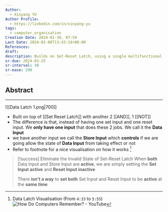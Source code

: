 ```yaml
---
Author:
  - Xinyang YU
Author Profile:
  - https://linkedin.com/in/xinyang-yu
tags:
  - computer_organisation
Creation Date: 2024-01-30, 07:59
Last Date: 2024-02-06T13:43:14+08:00
References: 
draft: 
description: Builds on Set-Reset Latch, using a single multifunctional Set input controlled by a Data Input. This simplifies data handling by avoiding invalid states. The Data Input can both set and erase the stored state when Store input is active, offering flexibility but increasing gate count.
sr-due: 2024-03-25
sr-interval: 38
sr-ease: 290
---
```

## Abstract
---
![[Data Latch 1.png|700]]
- Built on top of [[Set Reset Latch]] with another 2 [[AND]], 1 [[NOT]]
- The difference is that, instead of having one set input and one reset input. We **only have one input** that does these 2 jobs. We call it the **Data Input**
- we have another input we call the **Store Input** which **controls** if we are going allow the state of **Data Input** from taking effect or not
- Refer to footnote for a nice visualisation on how it works [^1]

>[!success] Eliminate the Invalid State of Set-Reset Latch
>When **both** Data Input and Store Input are **active**, we are simply setting the **Set Input active** and **Reset Input inactive**
>
>There **isn't a way** to **set both** Set Input and Reset Input to be **active** at the **same time**

[^1]: Data Latch Visualisation (From `4:33` to `5:55`)
![How Do Computers Remember? - YouTube](https://youtu.be/I0-izyq6q5s?si=uCiyGmIsDyOfcte9)
